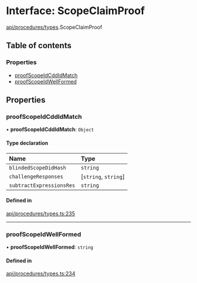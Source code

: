 # Interface: ScopeClaimProof

[api/procedures/types](../wiki/api.procedures.types).ScopeClaimProof

## Table of contents

### Properties

- [proofScopeIdCddIdMatch](../wiki/api.procedures.types.ScopeClaimProof#proofscopeidcddidmatch)
- [proofScopeIdWellFormed](../wiki/api.procedures.types.ScopeClaimProof#proofscopeidwellformed)

## Properties

### proofScopeIdCddIdMatch

• **proofScopeIdCddIdMatch**: `Object`

#### Type declaration

| Name | Type |
| :------ | :------ |
| `blindedScopeDidHash` | `string` |
| `challengeResponses` | [`string`, `string`] |
| `subtractExpressionsRes` | `string` |

#### Defined in

[api/procedures/types.ts:235](https://github.com/PolymathNetwork/polymesh-sdk/blob/c37bc05d/src/api/procedures/types.ts#L235)

___

### proofScopeIdWellFormed

• **proofScopeIdWellFormed**: `string`

#### Defined in

[api/procedures/types.ts:234](https://github.com/PolymathNetwork/polymesh-sdk/blob/c37bc05d/src/api/procedures/types.ts#L234)
